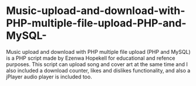 # Music-upload-and-download-with-PHP-multiple-file-upload-PHP-and-MySQL-
Music upload and download with PHP multiple file upload (PHP and MySQL) is a PHP script made by Ezenwa Hopekell for educational and refence purposes. This script can upload song and cover art at the same time and I also included a download counter, likes and dislikes functionality, and also a jPlayer audio player is included too.
